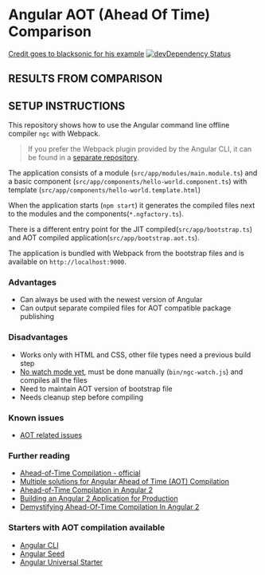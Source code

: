 # Angular AOT (Ahead Of Time) Comparison
[Credit goes to blacksonic for his example](https://david-dm.org/blacksonic/angular2-aot-webpack)
[![devDependency Status](https://david-dm.org/blacksonic/angular2-aot-webpack/dev-status.svg)](https://david-dm.org/blacksonic/angular2-aot-webpack?type=dev)

## RESULTS FROM COMPARISON


## SETUP INSTRUCTIONS
This repository shows how to use the Angular command line offline compiler ```ngc``` with Webpack.

> If you prefer the Webpack plugin provided by the Angular CLI,
it can be found in a [separate repository](https://github.com/blacksonic/angular2-aot-cli-webpack-plugin).

The application consists of
a module (```src/app/modules/main.module.ts```)
and a basic component (```src/app/components/hello-world.component.ts```)
with template (```src/app/components/hello-world.template.html```)

When the application starts (```npm start```)
it generates the compiled files next to the modules and the components(```*.ngfactory.ts```).

There is a different entry point for the JIT compiled(```src/app/bootstrap.ts```)
and AOT compiled application(```src/app/bootstrap.aot.ts```).

The application is bundled with Webpack from the bootstrap files and is available on ```http://localhost:9000```.

### Advantages

- Can always be used with the newest version of Angular
- Can output separate compiled files for AOT compatible package publishing

### Disadvantages

- Works only with HTML and CSS, other file types need a previous build step
- [No watch mode yet](https://github.com/angular/angular/issues/12867), must be done manually (```bin/ngc-watch.js```) and compiles all the files
- Need to maintain AOT version of bootstrap file
- Needs cleanup step before compiling

### Known issues

- [AOT related issues](https://github.com/angular/angular/issues?utf8=%E2%9C%93&q=is%3Aissue%20is%3Aopen%20aot)

### Further reading

- [Ahead-of-Time Compilation - official](https://angular.io/docs/ts/latest/cookbook/aot-compiler.html)
- [Multiple solutions for Angular Ahead of Time (AOT) Compilation](https://blog.craftlab.hu/multiple-solutions-for-angular-ahead-of-time-aot-compilation-c474d9a0d508)
- [Ahead-of-Time Compilation in Angular 2](http://blog.mgechev.com/2016/08/14/ahead-of-time-compilation-angular-offline-precompilation/)
- [Building an Angular 2 Application for Production](http://blog.mgechev.com/2016/06/26/tree-shaking-angular2-production-build-rollup-javascript/)
- [Demystifying Ahead-Of-Time Compilation In Angular 2](http://slides.com/wassimchegham/demystifying-ahead-of-time-compilation-in-angular-2-aot-jit)

### Starters with AOT compilation available

- [Angular CLI](https://github.com/angular/angular-cli)
- [Angular Seed](https://github.com/mgechev/angular-seed)
- [Angular Universal Starter](https://github.com/angular/universal-starter)
